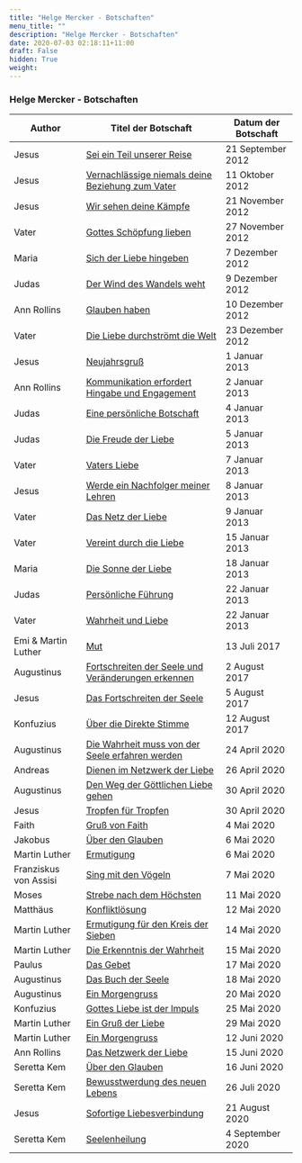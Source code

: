 ```yaml
---
title: "Helge Mercker - Botschaften"
menu_title: ""
description: "Helge Mercker - Botschaften"
date: 2020-07-03 02:18:11+11:00
draft: False
hidden: True
weight:
---
```

### Helge Mercker - Botschaften

**Author** | **Titel der Botschaft** | **Datum der Botschaft**  
---|---|---
Jesus | [Sei ein Teil unserer Reise](/aktuelle-botschaften/aktuelle-botschaften-in-reihenfolge-des-datums/aktuelle-botschaften-2012/sei-ein-teil-unserer-reise-hm-jesus-21-september-2012/) | 21 September 2012
Jesus | [Vernachlässige niemals deine Beziehung zum Vater](/aktuelle-botschaften/aktuelle-botschaften-in-reihenfolge-des-datums/aktuelle-botschaften-2012/vernachlaessige-niemals-deine-beziehung-zum-vater-hm-jesus-11-oktober-2012/) | 11 Oktober 2012
Jesus | [Wir sehen deine Kämpfe](/aktuelle-botschaften/aktuelle-botschaften-in-reihenfolge-des-datums/aktuelle-botschaften-2012/wir-sehen-deine-kaempfe-hm-jesus-21-november-2012/) | 21 November 2012
Vater | [Gottes Schöpfung lieben](/aktuelle-botschaften/aktuelle-botschaften-in-reihenfolge-des-datums/aktuelle-botschaften-2012/gottes-schoepfung-lieben-hm-vater-27-november-2012/) | 27 November 2012
Maria | [Sich der Liebe hingeben](/aktuelle-botschaften/aktuelle-botschaften-in-reihenfolge-des-datums/aktuelle-botschaften-2012/sich-der-liebe-hingeben-hm-maria-7-dezember-2012/) | 7 Dezember 2012
Judas | [Der Wind des Wandels weht](/aktuelle-botschaften/aktuelle-botschaften-in-reihenfolge-des-datums/aktuelle-botschaften-2012/der-wind-des-wandels-weht-hm-judas-9-dezember-2012/) | 9 Dezember 2012
Ann Rollins | [Glauben haben](/aktuelle-botschaften/aktuelle-botschaften-in-reihenfolge-des-datums/aktuelle-botschaften-2012/glauben-haben-hm-ann-rollins-10-dezember-2012/) | 10 Dezember 2012
Vater | [Die Liebe durchströmt die Welt](/aktuelle-botschaften/aktuelle-botschaften-in-reihenfolge-des-datums/aktuelle-botschaften-2012/die-liebe-durchstroemt-die-welt-hm-vater-23-dezember-2012/) | 23 Dezember 2012
Jesus | [Neujahrsgruß](/aktuelle-botschaften/aktuelle-botschaften-in-reihenfolge-des-datums/aktuelle-botschaften-2013/neujahrsgruss-hm-jesus-1-januar-2013/) | 1 Januar 2013
Ann Rollins | [Kommunikation erfordert Hingabe und Engagement](/aktuelle-botschaften/aktuelle-botschaften-in-reihenfolge-des-datums/aktuelle-botschaften-2013/kommunikation-erfordert-hingabe-und-engagement-hm-ann-rollins-2-januar-2013/) | 2 Januar 2013
Judas | [Eine persönliche Botschaft](/aktuelle-botschaften/aktuelle-botschaften-in-reihenfolge-des-datums/aktuelle-botschaften-2013/eine-persoenliche-botschaft-hm-judas-4-januar-2013/) | 4 Januar 2013
Judas | [Die Freude der Liebe](/aktuelle-botschaften/aktuelle-botschaften-in-reihenfolge-des-datums/aktuelle-botschaften-2013/die-freude-der-liebe-hm-judas-5-januar-2013/) | 5 Januar 2013
Vater | [Vaters Liebe](/aktuelle-botschaften/aktuelle-botschaften-in-reihenfolge-des-datums/aktuelle-botschaften-2013/vaters-liebe-hm-vater-7-januar-2013/) | 7 Januar 2013
Jesus | [Werde ein Nachfolger meiner Lehren](/aktuelle-botschaften/aktuelle-botschaften-in-reihenfolge-des-datums/aktuelle-botschaften-2013/werde-ein-nachfolger-meiner-lehren-hm-jesus-8-januar-2013/) | 8 Januar 2013
Vater | [Das Netz der Liebe](/aktuelle-botschaften/aktuelle-botschaften-in-reihenfolge-des-datums/aktuelle-botschaften-2013/das-netz-der-liebe-hm-vater-9-januar-2013/) | 9 Januar 2013
Vater | [Vereint durch die Liebe](/aktuelle-botschaften/aktuelle-botschaften-in-reihenfolge-des-datums/aktuelle-botschaften-2013/vereint-durch-die-liebe-hm-vater-15-januar-2013/) | 15 Januar 2013
Maria | [Die Sonne der Liebe](/aktuelle-botschaften/aktuelle-botschaften-in-reihenfolge-des-datums/aktuelle-botschaften-2013/die-sonne-der-liebe-hm-maria-18-januar-2013/) | 18 Januar 2013
Judas | [Persönliche Führung](/aktuelle-botschaften/aktuelle-botschaften-in-reihenfolge-des-datums/aktuelle-botschaften-2013/persoenliche-fuehrung-hm-judas-22-januar-2013/) | 22 Januar 2013
Vater | [Wahrheit und Liebe](/aktuelle-botschaften/aktuelle-botschaften-in-reihenfolge-des-datums/aktuelle-botschaften-2013/wahrheit-und-liebe-hm-vater-22-januar-2013/) | 22 Januar 2013
Emi & Martin Luther | [Mut](/aktuelle-botschaften/aktuelle-botschaften-in-reihenfolge-des-datums/aktuelle-botschaften-2017/mut-hm-emi-martin-luther-13-juli-2017/) | 13 Juli 2017
Augustinus | [Fortschreiten der Seele und Veränderungen erkennen](/aktuelle-botschaften/aktuelle-botschaften-in-reihenfolge-des-datums/aktuelle-botschaften-2017/fortschreiten-der-seele-und-veraenderungen-erkennen-hm-augustinus-2-august-2017/) | 2 August 2017
Jesus | [Das Fortschreiten der Seele](/aktuelle-botschaften/aktuelle-botschaften-in-reihenfolge-des-datums/aktuelle-botschaften-2017/das-fortschreiten-der-seele-hm-jesus-5-august-2017/) | 5 August 2017
Konfuzius | [Über die Direkte Stimme](/aktuelle-botschaften/aktuelle-botschaften-in-reihenfolge-des-datums/aktuelle-botschaften-2017/ueber-die-direkte-stimme-hm-konfuzius-12-august-2017/) | 12 August 2017
Augustinus | [Die Wahrheit muss von der Seele erfahren werden](/aktuelle-botschaften/aktuelle-botschaften-in-reihenfolge-des-datums/aktuelle-botschaften-2020/die-wahrheit-muss-von-der-seele-erfahren-werden-hm-augustinus-24-april-2020/) | 24 April 2020
Andreas | [Dienen im Netzwerk der Liebe](/aktuelle-botschaften/aktuelle-botschaften-in-reihenfolge-des-datums/aktuelle-botschaften-2020/dienen-im-netzwerk-der-liebe-hm-andreas-26-april-2020/) | 26 April 2020
Augustinus | [Den Weg der Göttlichen Liebe gehen](/aktuelle-botschaften/aktuelle-botschaften-in-reihenfolge-des-datums/aktuelle-botschaften-2020/den-weg-der-goettlichen-liebe-gehen-hm-augustinus-30-april-2020/) | 30 April 2020
Jesus | [Tropfen für Tropfen](/aktuelle-botschaften/aktuelle-botschaften-in-reihenfolge-des-datums/aktuelle-botschaften-2020/tropfen-fuer-tropfen-hm-jesus-30-april-2020/) | 30 April 2020
Faith | [Gruß von Faith](/aktuelle-botschaften/aktuelle-botschaften-in-reihenfolge-des-datums/aktuelle-botschaften-2020/gruss-von-faith-hm-faith-4-mai-2020/) | 4 Mai 2020
Jakobus | [Über den Glauben](/aktuelle-botschaften/aktuelle-botschaften-in-reihenfolge-des-datums/aktuelle-botschaften-2020/ueber-den-glauben-hm-jakobus-6-mai-2020/) | 6 Mai 2020
Martin Luther | [Ermutigung](/aktuelle-botschaften/aktuelle-botschaften-in-reihenfolge-des-datums/aktuelle-botschaften-2020/ermutigung-hm-martin-luther-6-mai-2020/) | 6 Mai 2020
Franziskus von Assisi | [Sing mit den Vögeln](/aktuelle-botschaften/aktuelle-botschaften-in-reihenfolge-des-datums/aktuelle-botschaften-2020/sing-mit-den-voegeln-hm-franziskus-von-assisi-7-mai-2020/) | 7 Mai 2020
Moses | [Strebe nach dem Höchsten](/aktuelle-botschaften/aktuelle-botschaften-in-reihenfolge-des-datums/aktuelle-botschaften-2020/strebe-nach-dem-hoechsten-hm-moses-11-mai-2020/) | 11 Mai 2020
Matthäus | [Konfliktlösung](/aktuelle-botschaften/aktuelle-botschaften-in-reihenfolge-des-datums/aktuelle-botschaften-2020/konfliktloesung-hm-matthaeus-12-mai-2020/) | 12 Mai 2020
Martin Luther | [Ermutigung für den Kreis der Sieben](/aktuelle-botschaften/aktuelle-botschaften-in-reihenfolge-des-datums/aktuelle-botschaften-2020/ermutigung-fuer-den-kreis-der-sieben-hm-martin-luther-14-mai-2020/) | 14 Mai 2020
Martin Luther | [Die Erkenntnis der Wahrheit](/aktuelle-botschaften/aktuelle-botschaften-in-reihenfolge-des-datums/aktuelle-botschaften-2020/die-erkenntnis-der-wahrheit-hm-martin-luther-15-mai-2020/) | 15 Mai 2020
Paulus | [Das Gebet](/aktuelle-botschaften/aktuelle-botschaften-in-reihenfolge-des-datums/aktuelle-botschaften-2020/das-gebet-hm-paulus-17-mai-2020/) | 17 Mai 2020
Augustinus | [Das Buch der Seele](/aktuelle-botschaften/aktuelle-botschaften-in-reihenfolge-des-datums/aktuelle-botschaften-2020/das-buch-der-seele-hm-augustinus-18-mai-2020/) | 18 Mai 2020
Augustinus | [Ein Morgengruss](/aktuelle-botschaften/aktuelle-botschaften-in-reihenfolge-des-datums/aktuelle-botschaften-2020/ein-morgengruss-hm-augustinus-20-mai-2020/) | 20 Mai 2020
Konfuzius | [Gottes Liebe ist der Impuls](/aktuelle-botschaften/aktuelle-botschaften-in-reihenfolge-des-datums/aktuelle-botschaften-2020/gottes-liebe-ist-der-impuls-hm-konfuzius-25-mai-2020/) | 25 Mai 2020
Martin Luther | [Ein Gruß der Liebe](/aktuelle-botschaften/aktuelle-botschaften-in-reihenfolge-des-datums/aktuelle-botschaften-2020/ein-gruss-der-liebe-hm-martin-luther-29-mai-2020/) | 29 Mai 2020
Martin Luther | [Ein Morgengruss](/aktuelle-botschaften/aktuelle-botschaften-in-reihenfolge-des-datums/aktuelle-botschaften-2020/ein-morgengruss-hm-martin-luther-12-juni-2020/) | 12 Juni 2020
Ann Rollins | [Das Netzwerk der Liebe](/aktuelle-botschaften/aktuelle-botschaften-in-reihenfolge-des-datums/aktuelle-botschaften-2020/das-netzwerk-der-liebe-hm-ann-rollins-15-juni-2020/) | 15 Juni 2020
Seretta Kem | [Über den Glauben](/aktuelle-botschaften/aktuelle-botschaften-in-reihenfolge-des-datums/aktuelle-botschaften-2020/ueber-den-glauben-hm-seretta-kem-16-juni-2020/) | 16 Juni 2020
Seretta Kem | [Bewusstwerdung des neuen Lebens](/aktuelle-botschaften/aktuelle-botschaften-in-reihenfolge-des-datums/aktuelle-botschaften-2020/bewusstwerdung-des-neuen-lebens-hm-seretta-kem-26-juli-2020/) | 26 Juli 2020
Jesus | [Sofortige Liebesverbindung](/aktuelle-botschaften/aktuelle-botschaften-in-reihenfolge-des-datums/aktuelle-botschaften-2020/sofortige-liebesverbindung-hm-jesus-21-august-2020/) | 21 August 2020
Seretta Kem | [Seelenheilung](/aktuelle-botschaften/aktuelle-botschaften-in-reihenfolge-des-datums/aktuelle-botschaften-2020/seelenheilung-hm-seretta-kem-4-september-2020/) | 4 September 2020
